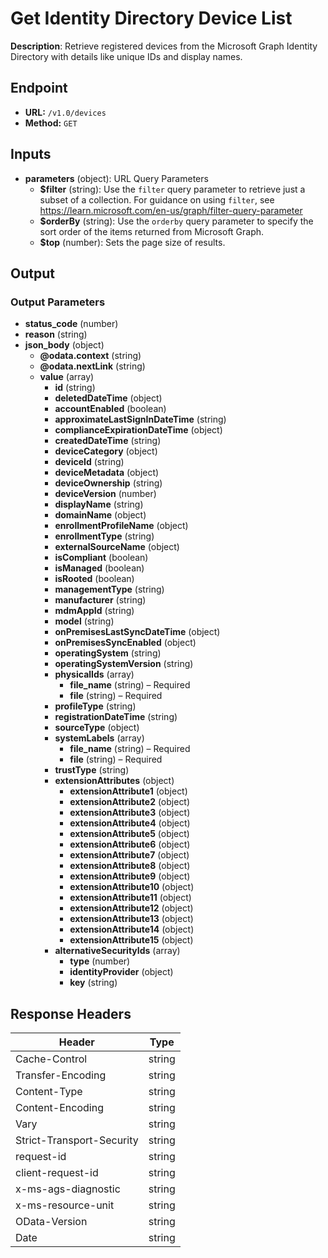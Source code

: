 # Get Identity Directory Device List

**Description**: Retrieve registered devices from the Microsoft Graph Identity Directory with details like unique IDs and display names.

## Endpoint

- **URL:** `/v1.0/devices`
- **Method:** `GET`
## Inputs

- **parameters** (object): URL Query Parameters
  - **$filter** (string): Use the `filter` query parameter to retrieve just a subset of a collection. For guidance on using `filter`, see https://learn.microsoft.com/en-us/graph/filter-query-parameter
  - **$orderBy** (string): Use the `orderby` query parameter to specify the sort order of the items returned from Microsoft Graph.
  - **$top** (number): Sets the page size of results.
## Output

### Output Parameters

- **status_code** (number)
- **reason** (string)
- **json_body** (object)
  - **@odata.context** (string)
  - **@odata.nextLink** (string)
  - **value** (array)
    - **id** (string)
    - **deletedDateTime** (object)
    - **accountEnabled** (boolean)
    - **approximateLastSignInDateTime** (string)
    - **complianceExpirationDateTime** (object)
    - **createdDateTime** (string)
    - **deviceCategory** (object)
    - **deviceId** (string)
    - **deviceMetadata** (object)
    - **deviceOwnership** (string)
    - **deviceVersion** (number)
    - **displayName** (string)
    - **domainName** (object)
    - **enrollmentProfileName** (object)
    - **enrollmentType** (string)
    - **externalSourceName** (object)
    - **isCompliant** (boolean)
    - **isManaged** (boolean)
    - **isRooted** (boolean)
    - **managementType** (string)
    - **manufacturer** (string)
    - **mdmAppId** (string)
    - **model** (string)
    - **onPremisesLastSyncDateTime** (object)
    - **onPremisesSyncEnabled** (object)
    - **operatingSystem** (string)
    - **operatingSystemVersion** (string)
    - **physicalIds** (array)
      - **file_name** (string) – Required
      - **file** (string) – Required
    - **profileType** (string)
    - **registrationDateTime** (string)
    - **sourceType** (object)
    - **systemLabels** (array)
      - **file_name** (string) – Required
      - **file** (string) – Required
    - **trustType** (string)
    - **extensionAttributes** (object)
      - **extensionAttribute1** (object)
      - **extensionAttribute2** (object)
      - **extensionAttribute3** (object)
      - **extensionAttribute4** (object)
      - **extensionAttribute5** (object)
      - **extensionAttribute6** (object)
      - **extensionAttribute7** (object)
      - **extensionAttribute8** (object)
      - **extensionAttribute9** (object)
      - **extensionAttribute10** (object)
      - **extensionAttribute11** (object)
      - **extensionAttribute12** (object)
      - **extensionAttribute13** (object)
      - **extensionAttribute14** (object)
      - **extensionAttribute15** (object)
    - **alternativeSecurityIds** (array)
      - **type** (number)
      - **identityProvider** (object)
      - **key** (string)
## Response Headers

| Header | Type |
|--------|------|
| Cache-Control | string |
| Transfer-Encoding | string |
| Content-Type | string |
| Content-Encoding | string |
| Vary | string |
| Strict-Transport-Security | string |
| request-id | string |
| client-request-id | string |
| x-ms-ags-diagnostic | string |
| x-ms-resource-unit | string |
| OData-Version | string |
| Date | string |